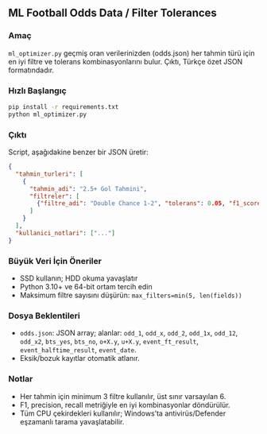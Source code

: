 ## ML Football Odds Data / Filter Tolerances

### Amaç
`ml_optimizer.py` geçmiş oran verilerinizden (odds.json) her tahmin türü için en iyi filtre ve tolerans kombinasyonlarını bulur. Çıktı, Türkçe özet JSON formatındadır.

### Hızlı Başlangıç
```bash
pip install -r requirements.txt
python ml_optimizer.py
```

### Çıktı
Script, aşağıdakine benzer bir JSON üretir:
```json
{
  "tahmin_turleri": [
    {
      "tahmin_adi": "2.5+ Gol Tahmini",
      "filtreler": [
        {"filtre_adi": "Double Chance 1-2", "tolerans": 0.05, "f1_score": 0.62, "precision": 0.65, "recall": 0.58, "support": 1240}
      ]
    }
  ],
  "kullanici_notlari": ["..."]
}
```


### Büyük Veri İçin Öneriler
- SSD kullanın; HDD okuma yavaşlatır
- Python 3.10+ ve 64-bit ortam tercih edin
- Maksimum filtre sayısını düşürün: `max_filters=min(5, len(fields))`


### Dosya Beklentileri
- `odds.json`: JSON array; alanlar: `odd_1`, `odd_x`, `odd_2`, `odd_1x`, `odd_12`, `odd_x2`, `bts_yes`, `bts_no`, `o+X.y`, `u+X.y`, `event_ft_result`, `event_halftime_result`, `event_date`.
- Eksik/bozuk kayıtlar otomatik atlanır.

### Notlar
- Her tahmin için minimum 3 filtre kullanılır, üst sınır varsayılan 6.
- F1, precision, recall metriğiyle en iyi kombinasyonlar döndürülür.
- Tüm CPU çekirdekleri kullanılır; Windows’ta antivirüs/Defender eşzamanlı tarama yavaşlatabilir.


